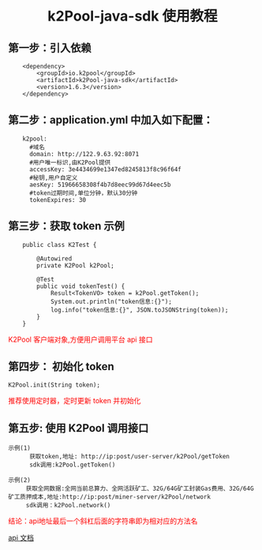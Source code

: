 
#                     <center>k2Pool-java-sdk 使用教程</center>

## 第一步：引入依赖

		<dependency>
		    <groupId>io.k2pool</groupId>
		    <artifactId>k2Pool-java-sdk</artifactId>
		    <version>1.6.3</version>
		</dependency>

## 第二步：application.yml 中加入如下配置：

		k2pool:
		  #域名
		  domain: http://122.9.63.92:8071
		  #用户唯一标识,由K2Pool提供
		  accessKey: 3e4434699e1347ed8245813f8c96f64f
		  #秘钥,用户自定义
		  aesKey: 51966658308f4b7d8eec99d67d4eec5b
		  #token过期时间,单位分钟，默认30分钟
		  tokenExpires: 30


## 第三步：获取 token 示例

		public class K2Test {

		    @Autowired
		    private K2Pool k2Pool;
	
		    @Test
		    public void tokenTest() {
		        Result<TokenVO> token = k2Pool.getToken();
		        System.out.println("token信息:{}");
		        log.info("token信息:{}", JSON.toJSONString(token));
		    }
	    }
<font color="red">K2Pool 客户端对象,方便用户调用平台 api 接口</font>

## 第四步： 初始化 token

    K2Pool.init(String token);
<font color="red">推荐使用定时器，定时更新 token 并初始化</font>

## 第五步: 使用 K2Pool 调用接口

	示例(1)
          获取token,地址: http://ip:post/user-server/k2Pool/getToken
	      sdk调用:k2Pool.getToken()
	
    示例(2)
         获取全网数据:全网当前总算力、全网活跃矿工、32G/64G矿工封装Gas费用、32G/64G矿工质押成本,地址:http://ip:post/miner-server/k2Pool/network
         sdk调用：k2Pool.network()

<font color="red">结论：api地址最后一个斜杠后面的字符串即为相对应的方法名</font>


[api 文档][Wiki]

[Wiki]:https://github.com/baohj/k2Pool-java-sdk/wiki